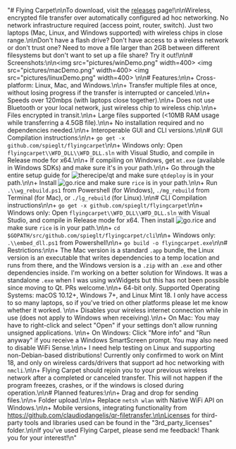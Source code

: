 "# Flying Carpet\n\nTo download, visit the [releases](https://github.com/spieglt/FlyingCarpet/releases) page!\n\nWireless, encrypted file transfer over automatically configured ad hoc networking. No network infrastructure required (access point, router, switch). Just two laptops (Mac, Linux, and Windows supported) with wireless chips in close range.\n\nDon't have a flash drive? Don't have access to a wireless network or don't trust one? Need to move a file larger than 2GB between different filesystems but don't want to set up a file share? Try it out!\n\n# Screenshots:\n\n<img src=\"pictures/winDemo.png\" width=400> <img src=\"pictures/macDemo.png\" width=400> <img src=\"pictures/linuxDemo.png\" width=400> \n\n# Features:\n\n+ Cross-platform: Linux, Mac, and Windows.\n\n+ Transfer multiple files at once, without losing progress if the transfer is interrupted or canceled.\n\n+ Speeds over 120mbps (with laptops close together).\n\n+ Does not use Bluetooth or your local network, just wireless chip to wireless chip.\n\n+ Files encrypted in transit.\n\n+ Large files supported (<10MB RAM usage while transferring a 4.5GB file).\n\n+ No installation required and no dependencies needed.\n\n+ Interoperable GUI and CLI versions.\n\n# GUI Compilation instructions:\n\n+ `go get -x github.com/spieglt/flyingcarpet`\n\n+ Windows only: Open `flyingcarpet\\WFD_DLL\\WFD_DLL.sln` with Visual Studio, and compile in Release mode for x64.\n\n+ If compiling on Windows, get `mt.exe` (available in Windows SDKs) and make sure it's in your path.\n\n+ Go through the entire setup guide for ![therecipe/qt](https://github.com/therecipe/qt/wiki/Installation) and make sure `qtdeploy` is in your path.\n\n+ Install ![go.rice](https://github.com/GeertJohan/go.rice) and make sure `rice` is in your path.\n\n+ Run `.\\wg_rebuild.ps1` from Powershell (for Windows), `./mg_rebuild` from Terminal (for Mac), or `./lg_rebuild` (for Linux).\n\n# CLI Compilation instructions\n\n+ `go get -x github.com/spieglt/flyingcarpet`\n\n+ Windows only: Open `flyingcarpet\\WFD_DLL\\WFD_DLL.sln` with Visual Studio, and compile in Release mode for x64. Then install ![go.rice](https://github.com/GeertJohan/go.rice) and make sure `rice` is in your path.\n\n+ `cd $GOPATH/src/github.com/spieglt/flyingcarpet/cli`\n\n+ Windows only: `.\\embed_dll.ps1` from Powershell\n\n+ `go build -o flyingcarpet.exe`\n\n# Restrictions:\n\n+ The Mac version is a standard `.app` bundle, the Linux version is an executable that writes dependencies to a temp location and runs from there, and the Windows version is a `.zip` with an `.exe` and other dependencies inside. I'm working on a better solution for Windows. It was a standalone `.exe` when I was using wxWidgets but this has not been possible since moving to Qt. PRs welcome.\n\n+ 64-bit only. Supported Operating Systems: macOS 10.12+, Windows 7+, and Linux Mint 18. I only have access to so many laptops, so if you've tried on other platforms please let me know whether it worked. \n\n+ Disables your wireless internet connection while in use (does not apply to Windows when receiving).\n\n+ On Mac: You may have to right-click and select \"Open\" if your settings don't allow running unsigned applications. \n\n+ On Windows: Click \"More info\" and \"Run anyway\" if you receive a Windows SmartScreen prompt. You may also need to disable WiFi Sense.\n\n+ I need help testing on Linux and supporting non-Debian-based distributions! Currently only confirmed to work on Mint 18, and only on wireless cards/drivers that support ad hoc networking with `nmcli`.\n\n+ Flying Carpet should rejoin you to your previous wireless network after a completed or canceled transfer. This will not happen if the program freezes, crashes, or if the windows is closed during operation.\n\n# Planned features:\n\n+ Drag and drop for sending files.\n\n+ Folder upload.\n\n+ Replace `netsh wlan` with Native WiFi API on Windows.\n\n+ Mobile versions, integrating functionality from https://github.com/claudiodangelis/qr-filetransfer.\n\nLicenses for third-party tools and libraries used can be found in the \"3rd_party_licenses\" folder.\n\nIf you've used Flying Carpet, please send me feedback! Thank you for your interest!\n"